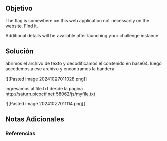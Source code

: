 ## Objetivo 
The flag is somewhere on this web application not necessarily on the website. Find it.

Additional details will be available after launching your challenge instance.


## Solución  

abrimos el archivo de texto y decodificamos el contenido en base64. luego accedemos a ese archivo y encontramos la bandera

![[Pasted image 20241027011028.png]]

ingresamos  al file.txt desde la pagina
http://saturn.picoctf.net:58062/js/myfile.txt

![[Pasted image 20241027011114.png]]
## Notas Adicionales 

### Referencias
